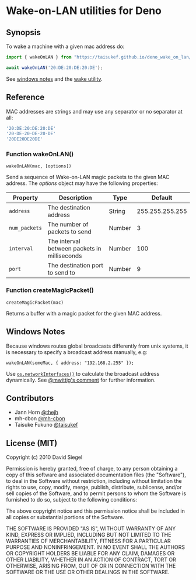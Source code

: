 # Wake-on-LAN utilities for Deno

## Synopsis

To wake a machine with a given mac address do:

````js
import { wakeOnLAN } from "https://taisukef.github.io/deno_wake_on_lan/wakeOnLAN.js";

await wakeOnLAN('20:DE:20:DE:20:DE');
````

See [windows notes](#windows-notes) and the [wake utility](#the-wake-utility).

## Reference

MAC addresses are strings and may use any separator or no separator at all:

````js
'20:DE:20:DE:20:DE'
'20-DE-20-DE-20-DE'
'20DE20DE20DE'
````

### Function wakeOnLAN()

````
wakeOnLAN(mac, [options])
````

Send a sequence of Wake-on-LAN magic packets to the given MAC address. The _options_ object may have the following properties:

| Property | Description | Type | Default |
| --- | --- | --- | --- |
| `address` | The destination address | String | 255.255.255.255 |
| `num_packets` | The number of packets to send | Number | 3 |
| `interval` | The interval between packets in milliseconds | Number | 100 |
| `port` | The destination port to send to | Number | 9 |

### Function createMagicPacket()

````
createMagicPacket(mac)
````

Returns a buffer with a magic packet for the given MAC address.

## Windows Notes

Because windows routes global broadcasts differently from unix systems, it is necessary to specify a broadcast address manually, e.g:

````
wakeOnLAN(someMac, { address: "192.168.2.255" });
````

Use [`os.networkInterfaces()`](https://nodejs.org/api/os.html#os_os_networkinterfaces) to calculate the broadcast address dynamically. See [@mwittig's comment](https://github.com/agnat/node_wake_on_lan/issues/4#issuecomment-156404241) for further information.

## Contributors

* Jann Horn [@thejh](https://github.com/thejh)
* mh-cbon [@mh-cbon](https://github.com/mh-cbon)
* Taisuke Fukuno [@taisukef](https://github.com/taisukef)

## License (MIT)

Copyright (c) 2010 David Siegel

Permission is hereby granted, free of charge, to any person obtaining a copy of this software and associated documentation files (the "Software"), to deal in the Software without restriction, including without limitation the rights to use, copy, modify, merge, publish, distribute, sublicense, and/or sell copies of the Software, and to permit persons to whom the Software is furnished to do so, subject to the following conditions:

The above copyright notice and this permission notice shall be included in all copies or substantial portions of the Software.

THE SOFTWARE IS PROVIDED "AS IS", WITHOUT WARRANTY OF ANY KIND, EXPRESS OR IMPLIED, INCLUDING BUT NOT LIMITED TO THE WARRANTIES OF MERCHANTABILITY, FITNESS FOR A PARTICULAR PURPOSE AND NONINFRINGEMENT. IN NO EVENT SHALL THE AUTHORS OR COPYRIGHT HOLDERS BE LIABLE FOR ANY CLAIM, DAMAGES OR OTHER LIABILITY, WHETHER IN AN ACTION OF CONTRACT, TORT OR OTHERWISE, ARISING FROM, OUT OF OR IN CONNECTION WITH THE SOFTWARE OR THE USE OR OTHER DEALINGS IN THE SOFTWARE.
